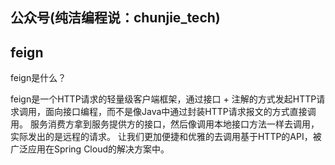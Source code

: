 ## 公众号(纯洁编程说：chunjie_tech)

## feign

feign是什么？

feign是⼀个HTTP请求的轻量级客户端框架，通过接口 + 注解的方式发起HTTP请求调用，面向接口编程，而不是像Java中通过封装HTTP请求报文的方式直接调用。
服务消费方拿到服务提供方的接⼝，然后像调⽤本地接⼝⽅法⼀样去调⽤，实际发出的是远程的请求。
让我们更加便捷和优雅的去调⽤基于HTTP的API，被⼴泛应⽤在Spring Cloud的解决⽅案中。